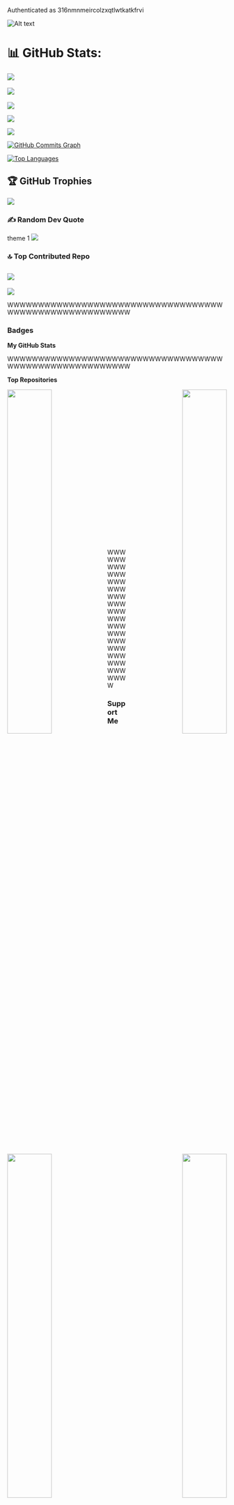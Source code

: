 Authenticated as 316nmnmeircolzxqtlwtkatkfrvi

<!-- For custom width : &width={width} (300 ≤ {width} ≤ 1000) -->
<!-- For custom count : &count={count} (1 ≤ {count} ≤ 10) -->
<!-- For unique tracks : &unique={true|1|on|yes} (default is false) -->

![Alt text](https://spotify-recently-played-readme.vercel.app/api?user=316nmnmeircolzxqtlwtkatkfrvi&count=10&unique=true&width=1000)

# 📊 GitHub Stats:

![](https://github-readme-stats.vercel.app/api?username=nimish05z&theme=blueberry&hide_border=false&include_all_commits=true&count_private=true)<br/><br/>
![](https://github-readme-streak-stats.herokuapp.com/?user=nimish05z&theme=blueberry&hide_border=false)<br/><br/>
![](https://github-readme-stats.vercel.app/api/top-langs/?username=nimish05z&theme=blueberry&hide_border=false&include_all_commits=true&count_private=true&layout=compact)<br/>

<a href="http://www.github.com/nimish05z"><img src="https://github-readme-streak-stats.herokuapp.com/?user=nimish05z&stroke=14b8a6&background=171717&ring=84cc16&fire=84cc16&currStreakNum=14b8a6&currStreakLabel=84cc16&sideNums=14b8a6&sideLabels=14b8a6&dates=14b8a6" /></a>

<a href="http://www.github.com/nimish05z"><img src="https://github-readme-streak-stats.herokuapp.com/?user=nimish05z&stroke=82aaff&background=242938&ring=82aaff&fire=e34c26&currStreakNum=e34c26&currStreakLabel=14b8a6&sideNums=82aaff&sideLabels=82aaff&dates=82aaff&hide_border=false" /></a>








<a href="http://www.github.com/nimish05z"><img src="https://github-readme-activity-graph.cyclic.app/graph?username=nimish05z&bg_color=171717&color=14b8a6&line=0891b2&point=14b8a6&area_color=171717&area=true&hide_border=true&custom_title=GitHub%20Commits%20Graph" alt="GitHub Commits Graph" /></a>

<a href="https://github.com/nimish05z" align="left"><img src="https://github-readme-stats.vercel.app/api/top-langs/?username=nimish05z&langs_count=10&title_color=84cc16&text_color=14b8a6&icon_color=0891b2&bg_color=171717&hide_border=true&locale=en&custom_title=Top%20%Languages" alt="Top Languages" /></a>

## 🏆 GitHub Trophies

![](https://github-profile-trophy.vercel.app/?username=nimish05z&theme=radical&no-frame=false&no-bg=false&margin-w=4)

### ✍️ Random Dev Quote

theme 1
![](https://quotes-github-readme.vercel.app/api?type=horizontal&theme=radical)

### 🔝 Top Contributed Repo

## ![](https://github-contributor-stats.vercel.app/api?username=nimish05z&limit=5&theme=dark&combine_all_yearly_contributions=true)

[![](https://visitcount.itsvg.in/api?id=nimish05z&icon=0&color=0)](https://visitcount.itsvg.in)

WWWWWWWWWWWWWWWWWWWWWWWWWWWWWWWWWWWWWWWWWWWWWWWWWWWWWWW

### Badges

<b>My GitHub Stats</b>

WWWWWWWWWWWWWWWWWWWWWWWWWWWWWWWWWWWWWWWWWWWWWWWWWWWWWWW

<b>Top Repositories</b>

<div width="100%" align="center"><a href="https://github.com/nimish05z/YouTube-Playlist-Downloader" align="left"><img align="left" width="45%" src="https://github-readme-stats.vercel.app/api/pin/?username=nimish05z&repo=YouTube-Playlist-Downloader&title_color=84cc16&text_color=14b8a6&icon_color=0891b2&bg_color=171717&hide_border=true&locale=en" /></a><a href="https://github.com/nimish05z/Code-Zoey-Blog-Flask-Python" align="right"><img align="right" width="45%" src="https://github-readme-stats.vercel.app/api/pin/?username=nimish05z&repo=Code-Zoey-Blog-Flask-Python&title_color=84cc16&text_color=14b8a6&icon_color=0891b2&bg_color=171717&hide_border=true&locale=en" /></a></div><br /><br /><br /><br /><br /><br /><br />

<br /><br /><br /><br /><br />

<div width="100%" align="center"><a href="https://github.com/nimish05z/Shape-Generator" align="left"><img align="left" width="45%" src="https://github-readme-stats.vercel.app/api/pin/?username=nimish05z&repo=Shape-Generator&title_color=84cc16&text_color=14b8a6&icon_color=0891b2&bg_color=171717&hide_border=true&locale=en" /></a><a href="https://github.com/nimish05z/Earth-Data" align="right"><img align="right" width="45%" src="https://github-readme-stats.vercel.app/api/pin/?username=nimish05z&repo=Earth-Data&title_color=84cc16&text_color=14b8a6&icon_color=0891b2&bg_color=171717&hide_border=true&locale=en" /></a></div>

<br /><br /><br /><br /><br /><br /><br />

WWWWWWWWWWWWWWWWWWWWWWWWWWWWWWWWWWWWWWWWWWWWWWWWWWWWWWW

### Support Me

<ul style="list-style-type: none; margin: 0;">
<li style="display: inline-block; margin-right: 0.25rem;"><a href="https://www.buymeacoffee.com/nimish05z"><img src="https://cdn.buymeacoffee.com/buttons/v2/default-yellow.png" width="150"/></a></li>
<li style="display: inline-block; margin-right: 0.25rem;"><a href="https://www.ko-fi.com/nimish05z"><img src="https://storage.ko-fi.com/cdn/kofi2.png?v=3" width="150"/></a></li>
</ul>

WWWWWWWWWWWWWWWWWWWWWWWWWWWWWWWWWWWWWWWWWWWWWWWWWWWWWWW

WWWWWWWWWWWWWWWWWWWWWWWWWWWWWWWWWWWWWWWWWWWWWWWWWWWWWWW

## 🌐 Socials:

[![Behance](https://img.shields.io/badge/Behance-1769ff?logo=behance&logoColor=white)](https://behance.net/nimish05z)
[![Discord](https://img.shields.io/badge/Discord-%237289DA.svg?logo=discord&logoColor=white)](https://discord.gg/nimish05z)
[![Facebook](https://img.shields.io/badge/Facebook-%231877F2.svg?logo=Facebook&logoColor=white)](https://facebook.com/nimish05z)
[![Instagram](https://img.shields.io/badge/Instagram-%23E4405F.svg?logo=Instagram&logoColor=white)](https://instagram.com/nimish05z)
[![LinkedIn](https://img.shields.io/badge/LinkedIn-%230077B5.svg?logo=linkedin&logoColor=white)](https://linkedin.com/in/nimish05z)
[![Medium](https://img.shields.io/badge/Medium-12100E?logo=medium&logoColor=white)](https://medium.com/@nimish05z)
[![Pinterest](https://img.shields.io/badge/Pinterest-%23E60023.svg?logo=Pinterest&logoColor=white)](https://pinterest.com/nimish05z)
[![Quora](https://img.shields.io/badge/Quora-%23B92B27.svg?logo=Quora&logoColor=white)](https://quora.com/profile/nimish05z)
[![Reddit](https://img.shields.io/badge/Reddit-%23FF4500.svg?logo=Reddit&logoColor=white)](https://reddit.com/user/nimish05z)
[![Stack Overflow](https://img.shields.io/badge/-Stackoverflow-FE7A16?logo=stack-overflow&logoColor=white)](https://stackoverflow.com/users/nimish05z)
[![TikTok](https://img.shields.io/badge/TikTok-%23000000.svg?logo=TikTok&logoColor=white)](https://tiktok.com/@nimish05z)
[![Twitch](https://img.shields.io/badge/Twitch-%239146FF.svg?logo=Twitch&logoColor=white)](https://twitch.tv/nimish05z)
[![X](https://img.shields.io/badge/X-black.svg?logo=X&logoColor=white)](https://x.com/nimish05z)
[![YouTube](https://img.shields.io/badge/YouTube-%23FF0000.svg?logo=YouTube&logoColor=white)](https://youtube.com/@nimish05z)
[![Codepen](https://img.shields.io/badge/Codepen-000000?style=for-the-badge&logo=codepen&logoColor=white)](https://codepen.io/nimish05z)
[![Mastodon](https://img.shields.io/badge/-MASTODON-%232B90D9?style=for-the-badge&logo=mastodon&logoColor=white)](https://mastodon.social/@nimish05z)

# 💻 Tech Stack:

![Apache Groovy](https://img.shields.io/badge/Apache%20Groovy-4298B8.svg?style=flat&logo=Apache+Groovy&logoColor=white)

WWWWWWWWWWWWWWWWWWWWWWWWWWWWWWWWWWWWWWWWWWWWWWWWWWWWWWW

# Hi ![](https://user-images.githubusercontent.com/18350557/176309783-0785949b-9127-417c-8b55-ab5a4333674e.gif)My name is Nimish Garg

## Entrepreneur and Developer

Crafting smart solutions for modern challenges

-   🌍  I'm based in Jaipur, India
-   🖥️  See my portfolio at [Portfolio Link](http://portfolioLink)
-   ✉️  You can contact me at [nimishgrg05@gmail.com](mailto:nimishgrg05@gmail.com)
-   🚀  I'm currently working on [Market Mate](http://marketmate.com)
-   🧠  I'm learning advanced Python, React, Automation Frameworks, advanced machine learning techniques and refining my skills in web automation with Selenium
-   🤝  I'm open to collaborating on Automation projects, Web scraping, Problem-solving tools
-   ⚡  Avid Chess Player

<a href="https://www.github.com/nimish05z" target="_blank" rel="noreferrer"><img
src="https://img.shields.io/github/followers/nimish05z?logo=github&style=for-the-badge&color=0891b2&labelColor=171717" /></a>

<a href="https://www.x.com/nimish05z" target="_blank" rel="noreferrer"><img
src="https://img.shields.io/twitter/follow/nimish05z?logo=twitter&style=for-the-badge&color=0891b2&labelColor=171717"
/></a>

WWWWWWWWWWWWWWWWWWWWWWWWWWWWWWWWWWWWWWWWWWWWWWWWWWWWWWW

<h1 align="center">Hi 👋, I'm Nimish Garg</h1>

<h3 align="center">Entrepreneur and developer crafting smart solutions for modern challenges</h3>

<p align="left"> <img src="https://komarev.com/ghpvc/?username=nimish05z&label=Profile%20views&color=0e75b6&style=flat" alt="nimish05z" /> </p>

<p align="left"> <a href="https://github.com/ryo-ma/github-profile-trophy"><img src="https://github-profile-trophy.vercel.app/?username=nimish05z" alt="nimish05z" /></a> </p>

<p align="left"> <a href="https://twitter.com/nimish05z" target="blank"><img src="https://img.shields.io/twitter/follow/nimish05z?logo=twitter&style=for-the-badge" alt="nimish05z" /></a> </p>

-   🔭 I’m currently working on **my startup, Market Mate, a data-driven marketing platform connecting wholesalers and retailers through personalized WhatsApp marketing.**

-   🌱 I’m currently learning **advanced Python, React, Automation Frameworks, advanced machine learning techniques and refining my skills in web automation with Selenium.**

-   👯 I’m looking to collaborate on **Automation projects, Web scraping, Problem-solving tools.**

-   🤝 I’m looking for help with **data extraction projects.**

-   👨‍💻 All of my projects are available at [https://github.com/Nimish05Z](https://github.com/Nimish05Z)

-   💬 Ask me about **entrepreneurship, automation, web scraping, or anything in programming.**

-   📫 How to reach me **nimishgrg05@gmail.com**

-   📄 Know about my experiences [https://www.linkedin.com/in/Nimish05Z](https://www.linkedin.com/in/Nimish05Z)

-   ⚡ Fun fact **Avid Chess Player**
-

WWWWWWWWWWWWWWWWWWWWWWWWWWWWWWWWWWWWWWWWWWWWWWWWWWWWWWW
